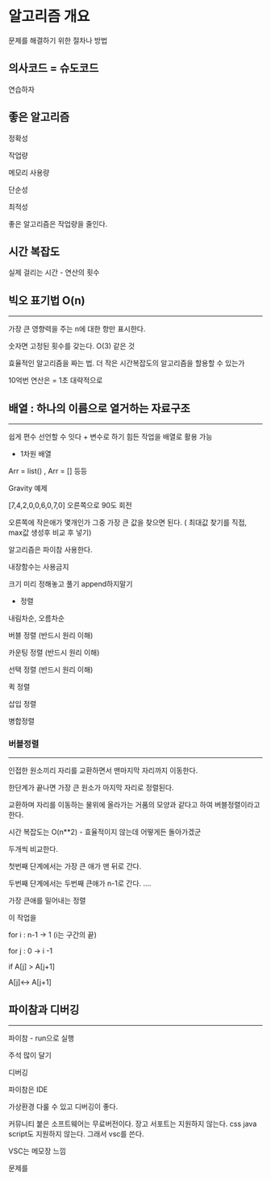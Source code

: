 # 알고리즘 개요

문제를 해결하기 위한 절차나 방법

## 의사코드 = 슈도코드

연습하자

## 좋은 알고리즘

정확성

작업량

메모리 사용량

단순성

최적성

좋은 알고리즘은 작업량을 줄인다. 

## 시간 복잡도

실제 걸리는 시간 - 연산의 횟수

## 빅오 표기법 O(n)

---

가장 큰 영향력을 주는 n에 대한 항만 표시한다.

숫자면 고정된 횟수를 갖는다. O(3) 같은 것

효율적인 알고리즘을 짜는 법. 더 작은 시간복잡도의 알고리즘을 할용할 수 있는가

10억번 연산은 = 1초 대략적으로

## 배열 : 하나의 이름으로 열거하는 자료구조

---

쉽게 편수 선언할 수 잇다 + 변수로 하기 힘든 작업을 배열로 활용 가능

- 1차원 배열

Arr = list() , Arr = [] 등등

Gravity 예제

[7,4,2,0,0,6,0,7,0] 오른쪽으로 90도 회전

오른쪽에 작은애가 몇개인가  그중 가장 큰 값을 찾으면 된다. ( 최대값 찾기를 직접, max값 생성후 비교 후 넣기)

알고리즘은 파이참 사용한다.

내장함수는 사용금지

크기 미리 정해놓고 풀기 append하지말기

- 정렬

내림차순, 오름차순

버블 정렬 (반드시 원리 이해)

카운팅 정렬 (반드시 원리 이해)

선택 정렬 (반드시 원리 이해)

퀵 정렬

삽입 정렬

병합정렬

### 버블정렬

---

인접한 원소끼리 자리를 교환하면서 맨마지막 자리까지 이동한다.

한단계가 끝나면 가장 큰 원소가 마지막 자리로 정렬된다.

교환하며 자리를 이동하는 물위에 올라가는 거품의 모양과 같다고 하여 버블정렬이라고 한다.

시간 복잡도는 O(n**2) - 효율적이지 않는데 어떻게든 돌아가겠군

두개씩 비교한다. 

첫번째 단계에서는 가장 큰 애가 맨 뒤로 간다.

두번째 단계에서는 두번째 큰애가 n-1로 간다. ….

가장 큰애를 밀어내는 정렬

이 작업을 

for i : n-1 → 1  (i는 구간의 끝)

for j : 0 → i -1

if A[j] > A[j+1]

A[j]↔ A[j+1]

## 파이참과 디버깅

---

파이참 - run으로 실행

주석 많이 달기

디버깅

파이참은 IDE

가상환경 다룰 수 있고 디버깅이 좋다. 

커뮤니티 붙은 소프트웨어는 무료버전이다. 장고 서포트는 지원하지 않는다. css java script도 지원하지 않는다. 그래서 vsc를 쓴다. 

VSC는 메모장 느낌

문제를
